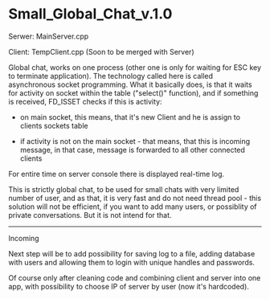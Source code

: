 # Small_Global_Chat_v.1.0

Serwer: MainServer.cpp

Client: TempClient.cpp (Soon to be merged with Server)

Global chat, works on one process (other one is only for waiting for ESC key to terminate application). The technology called here is called asynchronous socket programming. What it basically does, is that it waits for activity on socket within the table ("select()" function), and if something is received, FD_ISSET checks if this is activity:

- on main socket, this means, that it's new Client and he is assign to clients sockets table 

- if activity is not on the main socket - that means, that this is incoming message, in that case, message is forwarded to all other connected clients

For entire time on server console there is displayed real-time log.

This is strictly global chat, to be used for small chats with very limited number of user, and as that, it is very fast and do not need thread pool - this solution will not be efficient, if you want to add many users, or possiblity of private conversations. But it is not intend for that. 

----------------------------------
Incoming

Next step will be to add possibility for saving log to a file, adding database with users and allowing them to login with unique handles and passwords. 

Of course only after cleaning code and combining client and server into one app, with possibility to choose IP of server by user (now it's hardcoded).   

